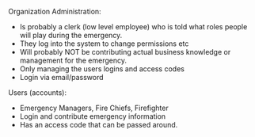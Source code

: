 Organization Administration:

- Is probably a clerk (low level employee) who is told what roles people will
  play during the emergency.
- They log into the system to change permissions etc
- Will probably NOT be contributing actual business knowledge or management for the
  emergency.
- Only managing the users logins and access codes
- Login via email/password

Users (accounts):

- Emergency Managers, Fire Chiefs, Firefighter
- Login and contribute emergency information
- Has an access code that can be passed around.
